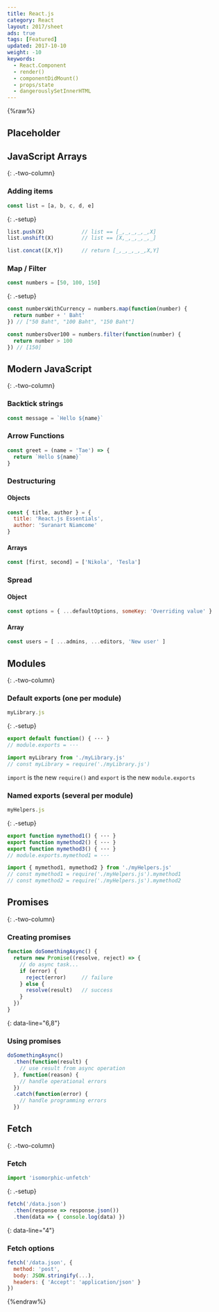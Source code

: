 ```yaml
---
title: React.js
category: React
layout: 2017/sheet
ads: true
tags: [Featured]
updated: 2017-10-10
weight: -10
keywords:
  - React.Component
  - render()
  - componentDidMount()
  - props/state
  - dangerouslySetInnerHTML
---
```


{%raw%}

## Placeholder

## JavaScript Arrays

{: .-two-column}

### Adding items

```js
const list = [a, b, c, d, e]
```
{: .-setup}

```js
list.push(X)            // list == [_,_,_,_,_,X]
list.unshift(X)         // list == [X,_,_,_,_,_]
```

```js
list.concat([X,Y])      // return [_,_,_,_,_,X,Y]
```

### Map / Filter

```js
const numbers = [50, 100, 150]
```
{: .-setup}

```js
const numbersWithCurrency = numbers.map(function(number) {
  return number + ' Baht'
}) // ["50 Baht", "100 Baht", "150 Baht"]
```

```js
const numbersOver100 = numbers.filter(function(number) {
  return number > 100
}) // [150]
```

## Modern JavaScript

{: .-two-column}

### Backtick strings

```js
const message = `Hello ${name}`
```

### Arrow Functions

```js
const greet = (name = 'Tae') => {
  return `Hello ${name}`
}
```

### Destructuring

#### Objects

```js
const { title, author } = {
  title: 'React.js Essentials',
  author: 'Suranart Niamcome'
}
```

#### Arrays

```js
const [first, second] = ['Nikola', 'Tesla']
```

### Spread

#### Object
```js
const options = { ...defaultOptions, someKey: 'Overriding value' }
```

#### Array

```js
const users = [ ...admins, ...editors, 'New user' ]
```

## Modules

{: .-two-column}

### Default exports (one per module)

```js
myLibrary.js
```
{: .-setup}

```js
export default function() { ··· }
// module.exports = ···
```

```js
import myLibrary from './myLibrary.js'
// const myLibrary = require('./myLibrary.js')
```

`import` is the new `require()` and `export` is the new `module.exports`

### Named exports (several per module)

```js
myHelpers.js
```
{: .-setup}

```js
export function mymethod1() { ··· }
export function mymethod2() { ··· }
export function mymethod3() { ··· }
// module.exports.mymethod1 = ···
```

```js
import { mymethod1, mymethod2 } from './myHelpers.js'
// const mymethod1 = require('./myHelpers.js').mymethod1
// const mymethod2 = require('./myHelpers.js').mymethod2
```

## Promises

{: .-two-column}

### Creating promises

```js
function doSomethingAsync() {
  return new Promise((resolve, reject) => {
    // do async task...
    if (error) {
      reject(error)     // failure
    } else {
      resolve(result)   // success
    }
  })
}
```
{: data-line="6,8"}

### Using promises

```js
doSomethingAsync()
  .then(function(result) { 
    // use result from async operation
  }, function(reason) { 
    // handle operational errors
  })
  .catch(function(error) { 
    // handle programming errors
  })
```

## Fetch

{: .-two-column}

### Fetch

```js
import 'isomorphic-unfetch'
```
{: .-setup}

```js
fetch('/data.json')
  .then(response => response.json())
  .then(data => { console.log(data) })
```
{: data-line="4"}

### Fetch options

```js
fetch('/data.json', {
  method: 'post',
  body: JSON.stringify(...),
  headers: { 'Accept': 'application/json' }
})
```

{%endraw%}
